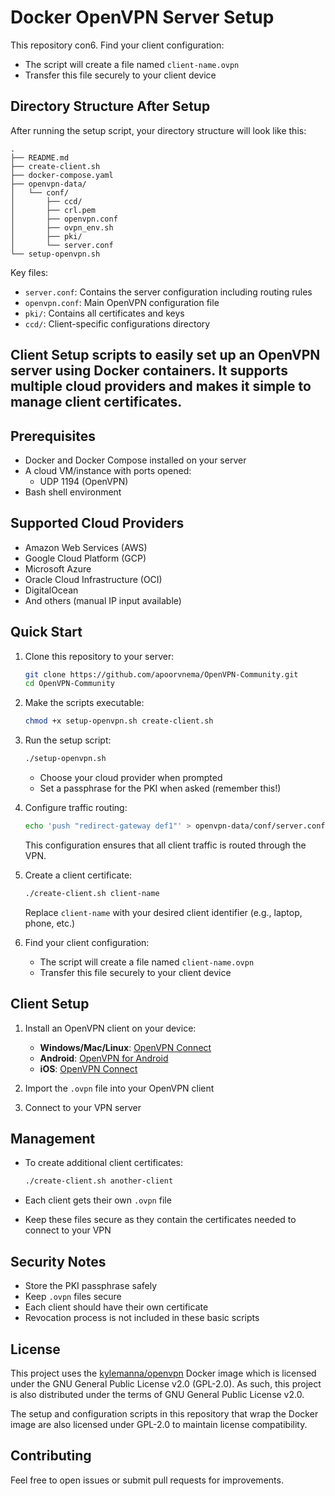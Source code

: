 # Docker OpenVPN Server Setup

This repository con6. Find your client configuration:
   - The script will create a file named `client-name.ovpn`
   - Transfer this file securely to your client device

## Directory Structure After Setup

After running the setup script, your directory structure will look like this:
```
.
├── README.md
├── create-client.sh
├── docker-compose.yaml
├── openvpn-data/
│   └── conf/
│       ├── ccd/
│       ├── crl.pem
│       ├── openvpn.conf
│       ├── ovpn_env.sh
│       ├── pki/
│       └── server.conf
└── setup-openvpn.sh
```

Key files:
- `server.conf`: Contains the server configuration including routing rules
- `openvpn.conf`: Main OpenVPN configuration file
- `pki/`: Contains all certificates and keys
- `ccd/`: Client-specific configurations directory

## Client Setup scripts to easily set up an OpenVPN server using Docker containers. It supports multiple cloud providers and makes it simple to manage client certificates.

## Prerequisites

- Docker and Docker Compose installed on your server
- A cloud VM/instance with ports opened:
  - UDP 1194 (OpenVPN)
- Bash shell environment

## Supported Cloud Providers

- Amazon Web Services (AWS)
- Google Cloud Platform (GCP)
- Microsoft Azure
- Oracle Cloud Infrastructure (OCI)
- DigitalOcean
- And others (manual IP input available)

## Quick Start

1. Clone this repository to your server:
   ```bash
   git clone https://github.com/apoorvnema/OpenVPN-Community.git
   cd OpenVPN-Community
   ```

2. Make the scripts executable:
   ```bash
   chmod +x setup-openvpn.sh create-client.sh
   ```

3. Run the setup script:
   ```bash
   ./setup-openvpn.sh
   ```
   - Choose your cloud provider when prompted
   - Set a passphrase for the PKI when asked (remember this!)

4. Configure traffic routing:
   ```bash
   echo 'push "redirect-gateway def1"' > openvpn-data/conf/server.conf
   ```
   This configuration ensures that all client traffic is routed through the VPN.

5. Create a client certificate:
   ```bash
   ./create-client.sh client-name
   ```
   Replace `client-name` with your desired client identifier (e.g., laptop, phone, etc.)

5. Find your client configuration:
   - The script will create a file named `client-name.ovpn`
   - Transfer this file securely to your client device

## Client Setup

1. Install an OpenVPN client on your device:
   - **Windows/Mac/Linux**: [OpenVPN Connect](https://openvpn.net/client/)
   - **Android**: [OpenVPN for Android](https://play.google.com/store/apps/details?id=de.blinkt.openvpn)
   - **iOS**: [OpenVPN Connect](https://apps.apple.com/app/openvpn-connect/id590379981)

2. Import the `.ovpn` file into your OpenVPN client

3. Connect to your VPN server

## Management

- To create additional client certificates:
  ```bash
  ./create-client.sh another-client
  ```

- Each client gets their own `.ovpn` file
- Keep these files secure as they contain the certificates needed to connect to your VPN

## Security Notes

- Store the PKI passphrase safely
- Keep `.ovpn` files secure
- Each client should have their own certificate
- Revocation process is not included in these basic scripts

## License

This project uses the [kylemanna/openvpn](https://github.com/kylemanna/docker-openvpn) Docker image which is licensed under the GNU General Public License v2.0 (GPL-2.0). As such, this project is also distributed under the terms of GNU General Public License v2.0.

The setup and configuration scripts in this repository that wrap the Docker image are also licensed under GPL-2.0 to maintain license compatibility.

## Contributing

Feel free to open issues or submit pull requests for improvements.